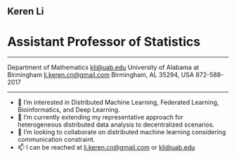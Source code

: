 ## Keren Li
Assistant Professor of Statistics
============

-------------------                   ----------------------------
Department of Mathematics             kli@uab.edu
University of Alabama at Birmingham   li.keren.cn@gmail.com
 Birmingham, AL 35294, USA            872-588-2017
-------------------                   ----------------------------

 
- 👀 I’m interested in Distributed Machine Learning, Federated Learning, Bioinformatics, and Deep Learning.
- 🌱 I’m currently extending my representative approach for heterogeneous distributed data analysis to decentralized scenarios.
- 💞️ I’m looking to collaborate on distributed machine learning considering communication constraint.
- 📫 I can be reached at li.keren.cn@gmail.com or kli@uab.edu

